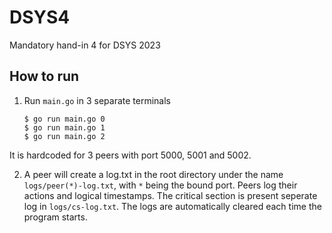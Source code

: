 # DSYS4
Mandatory hand-in 4 for DSYS 2023

##  How to run

 1. Run `main.go` in 3 separate terminals

    ```
    $ go run main.go 0
    $ go run main.go 1
    $ go run main.go 2
    ```

It is hardcoded for 3 peers with port 5000, 5001 and 5002. 


2. A peer will create a log.txt in the root directory under the name `logs/peer(*)-log.txt`, with `*` being the bound port. Peers log their actions and logical timestamps. The critical section is present seperate log in `logs/cs-log.txt`. The logs are automatically cleared each time the program starts. 
